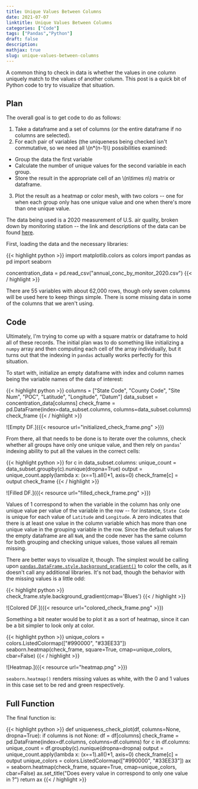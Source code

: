 ```yaml
---
title: Unique Values Between Columns
date: 2021-07-07
linktitle: Unique Values Between Columns
categories: ["Code"]
tags: ["Pandas","Python"]
draft: false
description: 
mathjax: true
slug: unique-values-between-columns
---
```


A common thing to check in data is whether the values in one column uniquely match to the values of another column.  This post is a quick bit of Python code to try to visualize that situation.

<!--more-->

## Plan

The overall goal is to get code to do as follows:
1. Take a dataframe and a set of columns (or the entire dataframe if no columns are selected).
2. For each pair of variables (the uniqueness being checked isn't commutative, so we need all \\(n*(n-1)\\) possibilities examined:
 - Group the data the first variable
 - Calculate the number of unique values for the second variable in each group.
 - Store the result in the appropriate cell of an \\(n\times n\\) matrix or dataframe.
3. Plot the result as a heatmap or color mesh, with two colors -- one for when each group only has one unique value and one when there's more than one unique value.

The data being used is a 2020 measurement of U.S. air quality, broken down by monitoring station -- the link and descriptions of the data can be found [here](https://aqs.epa.gov/aqsweb/airdata/download_files.html).

First, loading the data and the necessary libraries:

{{< highlight python >}}
import matplotlib.colors as colors
import pandas as pd
import seaborn

concentration_data = pd.read_csv("annual_conc_by_monitor_2020.csv")
{{< / highlight >}}

There are 55 variables with about 62,000 rows, though only seven columns will be used here to keep things simple.  There is some missing data in some of the columns that we aren't using.

## Code

Ultimately, I'm trying to come up with a square matrix or dataframe to hold all of these records.  The initial plan was to do something like initializing a `numpy` array and then computing each cell of the array individually, but it turns out that the indexing in `pandas` actually works perfectly for this situation.

To start with, initialize an empty dataframe with index and column names being the variable names of the data of interest:

{{< highlight python >}}
columns = ["State Code", "County Code", "Site Num", "POC", "Latitude", "Longitude", "Datum"]
data_subset = concentration_data[columns]
check_frame = pd.DataFrame(index=data_subset.columns, columns=data_subset.columns)
check_frame
{{< / highlight >}}

![Empty DF.]({{< resource url="initialized_check_frame.png" >}})

From there, all that needs to be done is to iterate over the columns, check whether all groups have only one unique value, and then rely on `pandas`' indexing ability to put all the values in the correct cells:

{{< highlight python >}}
for c in data_subset.columns:
    unique_count = data_subset.groupby(c).nunique(dropna=True)
    output = unique_count.apply(lambda x: (x==1).all()*1, axis=0)
    check_frame[c] = output
check_frame
{{< / highlight >}}

![Filled DF.]({{< resource url="filled_check_frame.png" >}})

Values of 1 correspond to when the variable in the column has only one unique value per value of the variable in the row -- for instance, `State Code` is unique for each value of `Latitude` and `Longitude`.  A zero indicates that there is at least one value in the column variable which has more than one unique value in the grouping variable in the row.  Since the default values for the empty dataframe are all `NaN`, and the code never has the same column for both grouping and checking unique values, those values all remain missing.

There are better ways to visualize it, though.  The simplest would be calling upon [`pandas.DataFrame.style.background_gradient()`](https://pandas.pydata.org/pandas-docs/stable/reference/api/pandas.io.formats.style.Styler.background_gradient.html) to color the cells, as it doesn't call any additional libraries.  It's not bad, though the behavior with the missing values is a little odd:

{{< highlight python >}}
check_frame.style.background_gradient(cmap='Blues')
{{< / highlight >}}

![Colored DF.]({{< resource url="colored_check_frame.png" >}})

Something a bit neater would be to plot it as a sort of heatmap, since it can be a bit simpler to look only at color.

{{< highlight python >}}
unique_colors = colors.ListedColormap(["#990000", "#33EE33"])
seaborn.heatmap(check_frame, square=True, cmap=unique_colors, cbar=False)
{{< / highlight >}}

![Heatmap.]({{< resource url="heatmap.png" >}})

`seaborn.heatmap()` renders missing values as white, with the 0 and 1 values in this case set to be red and green respectively.

## Full Function

The final function is:

{{< highlight python >}}
def uniqueness_check_plot(df, columns=None, dropna=True):
    if columns is not None:
        df = df[columns]
    check_frame = pd.DataFrame(index=df.columns, columns=df.columns)
    for c in df.columns:
        unique_count = df.groupby(c).nunique(dropna=dropna)
        output = unique_count.apply(lambda x: (x==1).all()*1, axis=0)
        check_frame[c] = output
    unique_colors = colors.ListedColormap(["#990000", "#33EE33"])
    ax = seaborn.heatmap(check_frame, square=True, cmap=unique_colors, cbar=False)
    ax.set_title("Does every value in <col> correspond to only one value in <row>?")
    return ax
{{< / highlight >}}
